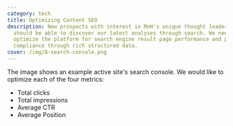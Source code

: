 ```yaml
---
category: tech
title: Optimizing Content SEO
description: New prospects with interest in MoH's unique thought leadership
  should be able to discover our latest analyses through search. We need to
  optimize the platform for search engine result page performance and paywall
  compliance through rich structured data.
cover: /img/8-search-console.png
---
```

The image shows an example active site's search console. We would like to optimize each of the four metrics:

* Total clicks
* Total impressions
* Average CTR
* Average Position
